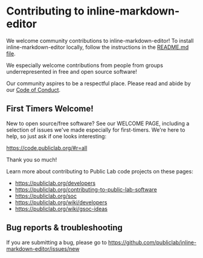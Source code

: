 Contributing to inline-markdown-editor
==========================

We welcome community contributions to inline-markdown-editor! To install inline-markdown-editor locally, follow the instructions in the [README.md file](https://github.com/publiclab/inline-markdown-editor#contributing).

We especially welcome contributions from people from groups underrepresented in free and open source software!

Our community aspires to be a respectful place. Please read and abide by our [Code of Conduct](https://publiclab.org/conduct).

## First Timers Welcome!

New to open source/free software? See our WELCOME PAGE, including a selection of issues we've made especially for first-timers. We're here to help, so just ask if one looks interesting:

https://code.publiclab.org/#r=all

Thank you so much!

Learn more about contributing to Public Lab code projects on these pages:

* https://publiclab.org/developers
* https://publiclab.org/contributing-to-public-lab-software
* https://publiclab.org/soc
* https://publiclab.org/wiki/developers
* https://publiclab.org/wiki/gsoc-ideas

## Bug reports & troubleshooting

If you are submitting a bug, please go to https://github.com/publiclab/inline-markdown-editor/issues/new
